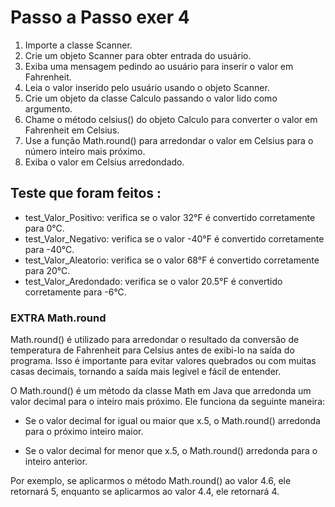 # Passo a Passo exer 4
1. Importe a classe Scanner.
2. Crie um objeto Scanner para obter entrada do usuário.
3. Exiba uma mensagem pedindo ao usuário para inserir o valor em Fahrenheit.
4. Leia o valor inserido pelo usuário usando o objeto Scanner.
5. Crie um objeto da classe Calculo passando o valor lido como argumento.
6. Chame o método celsius() do objeto Calculo para converter o valor em Fahrenheit em Celsius.
7. Use a função Math.round() para arredondar o valor em Celsius para o número inteiro mais próximo.
8. Exiba o valor em Celsius arredondado.
   
## Teste que foram feitos :
- test_Valor_Positivo: verifica se o valor 32°F é convertido corretamente para 0°C.
- test_Valor_Negativo: verifica se o valor -40°F é convertido corretamente para -40°C.
- test_Valor_Aleatorio: verifica se o valor 68°F é convertido corretamente para 20°C.
- test_Valor_Aredondado: verifica se o valor 20.5°F é convertido corretamente para -6°C.

### EXTRA Math.round
 Math.round() é utilizado para arredondar o resultado da conversão de temperatura de Fahrenheit para Celsius antes de exibi-lo na saída do programa. Isso é importante para evitar valores quebrados ou com muitas casas decimais, tornando a saída mais legível e fácil de entender.

 O Math.round() é um método da classe Math em Java que arredonda um valor decimal para o inteiro mais próximo. Ele funciona da seguinte maneira:

- Se o valor decimal for igual ou maior que x.5, o Math.round() arredonda para o próximo inteiro maior.

- Se o valor decimal for menor que x.5, o Math.round() arredonda para o inteiro anterior.

Por exemplo, se aplicarmos o método Math.round() ao valor 4.6, ele retornará 5, enquanto se aplicarmos ao valor 4.4, ele retornará 4.